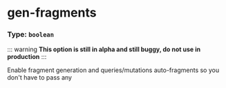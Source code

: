 # gen-fragments

### Type: `boolean`

::: warning
**This option is still in alpha and still buggy, do not use in production**
:::

Enable fragment generation and queries/mutations auto-fragments so you don't have to pass any
